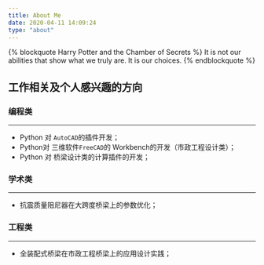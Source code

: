 ```yaml
---
title: About Me
date: 2020-04-11 14:09:24
type: "about"
---
```


<!-- <blockquote Harry Potter and the Chamber of Secrets, class="blockquote-center">
It is not our abilities that show what we truly are. It is our choices.

 -- Harry Potter and the Chamber of Secrets -->
<!-- </blockquote> --> 

{% blockquote Harry Potter and the Chamber of Secrets %}
It is not our abilities that show what we truly are. It is our choices.
{% endblockquote %}

## 工作相关及个人感兴趣的方向

###  编程类
---
+ Python 对 `AutoCAD`的插件开发；
+ Python对 三维软件`FreeCAD`的 Workbench的开发（市政工程设计类）；
+ Python 对 桥梁设计类的计算插件的开发；

### 学术类
***
+ 抗震质量阻尼器在大跨度桥梁上的参数优化；

### 工程类
***
+ 全装配式桥梁在市政工程桥梁上的应用设计实践；


